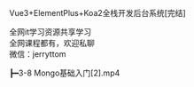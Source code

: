 Vue3+ElementPlus+Koa2全栈开发后台系统[完结]

全网it学习资源共享学习<br>全网课程都有，欢迎私聊<br>微信：jerryttom<br>

┣━3-8 Mongo基础入门[2].mp4